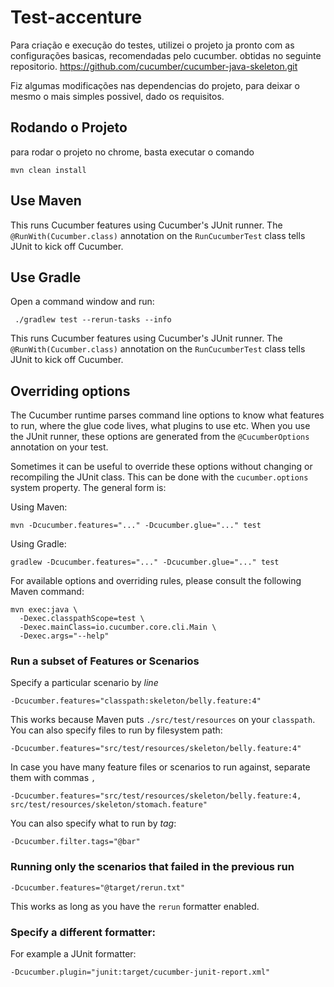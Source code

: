 # Test-accenture



Para criação e execução do testes, utilizei o projeto ja pronto com as configurações basicas, recomendadas pelo cucumber. obtidas no seguinte repositorio. https://github.com/cucumber/cucumber-java-skeleton.git

Fiz algumas modificações nas dependencias do projeto, para deixar o mesmo o mais simples possivel, dado os requisitos.



## Rodando o Projeto

para rodar o projeto no chrome, basta executar o comando

    mvn clean install

## Use Maven



This runs Cucumber features using Cucumber's JUnit runner. The `@RunWith(Cucumber.class)` annotation on the 
`RunCucumberTest` class tells JUnit to kick off Cucumber.

## Use Gradle

Open a command window and run:

     ./gradlew test --rerun-tasks --info

This runs Cucumber features using Cucumber's JUnit runner. The `@RunWith(Cucumber.class)` annotation on the
`RunCucumberTest` class tells JUnit to kick off Cucumber.

## Overriding options

The Cucumber runtime parses command line options to know what features to run, where the glue code lives, what plugins to use etc.
When you use the JUnit runner, these options are generated from the `@CucumberOptions` annotation on your test.

Sometimes it can be useful to override these options without changing or recompiling the JUnit class. This can be done with the
`cucumber.options` system property. The general form is:

Using Maven:

    mvn -Dcucumber.features="..." -Dcucumber.glue="..." test

Using Gradle:

    gradlew -Dcucumber.features="..." -Dcucumber.glue="..." test

For available options and overriding rules, please consult the following Maven command:

    mvn exec:java \
      -Dexec.classpathScope=test \
      -Dexec.mainClass=io.cucumber.core.cli.Main \
      -Dexec.args="--help"

### Run a subset of Features or Scenarios

Specify a particular scenario by *line*

    -Dcucumber.features="classpath:skeleton/belly.feature:4"

This works because Maven puts `./src/test/resources` on your `classpath`.
You can also specify files to run by filesystem path:

    -Dcucumber.features="src/test/resources/skeleton/belly.feature:4"

In case you have many feature files or scenarios to run against, separate them with commas `,`

    -Dcucumber.features="src/test/resources/skeleton/belly.feature:4, src/test/resources/skeleton/stomach.feature"

You can also specify what to run by *tag*:

    -Dcucumber.filter.tags="@bar"

### Running only the scenarios that failed in the previous run

    -Dcucumber.features="@target/rerun.txt"

This works as long as you have the `rerun` formatter enabled.

### Specify a different formatter:

For example a JUnit formatter:

    -Dcucumber.plugin="junit:target/cucumber-junit-report.xml"
